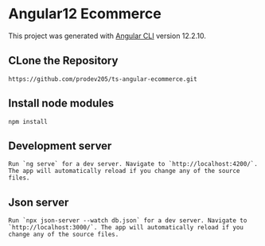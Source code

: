 # Angular12 Ecommerce

This project was generated with [Angular CLI](https://github.com/angular/angular-cli) version 12.2.10.

## CLone the Repository
```
https://github.com/prodev205/ts-angular-ecommerce.git

```

## Install node modules
```
npm install

```

## Development server

```
Run `ng serve` for a dev server. Navigate to `http://localhost:4200/`. The app will automatically reload if you change any of the source files.
```

## Json server

```
Run `npx json-server --watch db.json` for a dev server. Navigate to `http://localhost:3000/`. The app will automatically reload if you change any of the source files.
```


